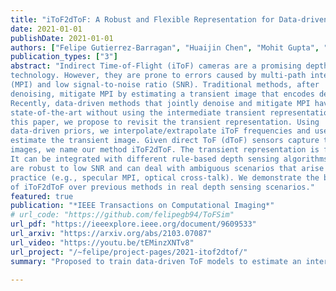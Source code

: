 ```yaml
---
title: "iToF2dToF: A Robust and Flexible Representation for Data-driven Time-of-Flight Imaging"
date: 2021-01-01
publishDate: 2021-01-01
authors: ["Felipe Gutierrez-Barragan", "Huaijin Chen", "Mohit Gupta", "Andreas Velten", "Jinwei Gu"]
publication_types: ["3"]
abstract: "Indirect Time-of-Flight (iToF) cameras are a promising depth sensing
technology. However, they are prone to errors caused by multi-path interference
(MPI) and low signal-to-noise ratio (SNR). Traditional methods, after
denoising, mitigate MPI by estimating a transient image that encodes depths.
Recently, data-driven methods that jointly denoise and mitigate MPI have become
state-of-the-art without using the intermediate transient representation. In
this paper, we propose to revisit the transient representation. Using
data-driven priors, we interpolate/extrapolate iToF frequencies and use them to
estimate the transient image. Given direct ToF (dToF) sensors capture transient
images, we name our method iToF2dToF. The transient representation is flexible.
It can be integrated with different rule-based depth sensing algorithms that
are robust to low SNR and can deal with ambiguous scenarios that arise in
practice (e.g., specular MPI, optical cross-talk). We demonstrate the benefits
of iToF2dToF over previous methods in real depth sensing scenarios."
featured: true
publication: "*IEEE Transactions on Computational Imaging*"
# url_code: "https://github.com/felipegb94/ToFSim"
url_pdf: "https://ieeexplore.ieee.org/document/9609533"
url_arxiv: "https://arxiv.org/abs/2103.07087"
url_video: "https://youtu.be/tEMinzXNTv8"
url_project: "/~felipe/project-pages/2021-itof2dtof/"
summary: "Proposed to train data-driven ToF models to estimate an intermediate representation that encodes depths, instead of depthmaps."

---
```


